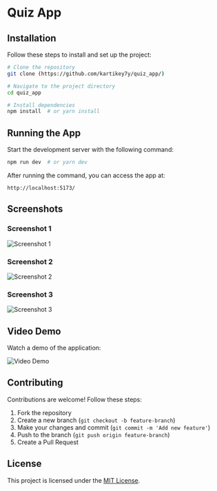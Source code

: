 # Quiz App

## Installation
Follow these steps to install and set up the project:

```bash
# Clone the repository
git clone (https://github.com/kartikey7y/quiz_app/)

# Navigate to the project directory
cd quiz_app

# Install dependencies
npm install  # or yarn install
```

## Running the App
Start the development server with the following command:

```bash
npm run dev  # or yarn dev
```

After running the command, you can access the app at:
```
http://localhost:5173/
```

## Screenshots
### Screenshot 1
![Screenshot 1](path/to/screenshot1.png)

### Screenshot 2
![Screenshot 2](path/to/screenshot2.png)

### Screenshot 3
![Screenshot 3](path/to/screenshot3.png)

## Video Demo
Watch a demo of the application:

![Video Demo](https://drive.google.com/file/d/1EOxxSPHRod8rjTshR04Q70x5ZteOsw9x/view?usp=sharing)

## Contributing
Contributions are welcome! Follow these steps:
1. Fork the repository
2. Create a new branch (`git checkout -b feature-branch`)
3. Make your changes and commit (`git commit -m 'Add new feature'`)
4. Push to the branch (`git push origin feature-branch`)
5. Create a Pull Request

## License
This project is licensed under the [MIT License](LICENSE).

